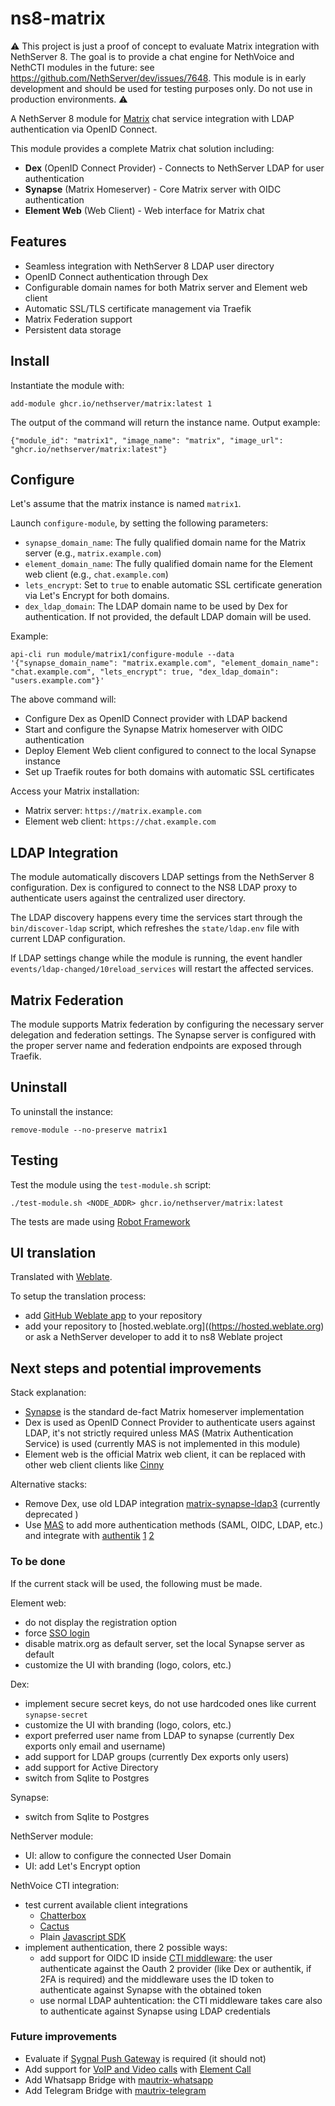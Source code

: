 # ns8-matrix

:warning: This project is just a proof of concept to evaluate Matrix integration with NethServer 8.
The goal is to provide a chat engine for NethVoice and NethCTI modules in the future: see https://github.com/NethServer/dev/issues/7648.
This module is in early development and should be used for testing purposes only. Do not use in production environments. :warning:

A NethServer 8 module for [Matrix](https://matrix.org/) chat service integration with LDAP authentication via OpenID Connect.

This module provides a complete Matrix chat solution including:
- **Dex** (OpenID Connect Provider) - Connects to NethServer LDAP for user authentication
- **Synapse** (Matrix Homeserver) - Core Matrix server with OIDC authentication
- **Element Web** (Web Client) - Web interface for Matrix chat

## Features

- Seamless integration with NethServer 8 LDAP user directory
- OpenID Connect authentication through Dex
- Configurable domain names for both Matrix server and Element web client
- Automatic SSL/TLS certificate management via Traefik
- Matrix Federation support
- Persistent data storage

## Install

Instantiate the module with:

    add-module ghcr.io/nethserver/matrix:latest 1

The output of the command will return the instance name.
Output example:

    {"module_id": "matrix1", "image_name": "matrix", "image_url": "ghcr.io/nethserver/matrix:latest"}

## Configure

Let's assume that the matrix instance is named `matrix1`.

Launch `configure-module`, by setting the following parameters:
- `synapse_domain_name`: The fully qualified domain name for the Matrix server (e.g., `matrix.example.com`)
- `element_domain_name`: The fully qualified domain name for the Element web client (e.g., `chat.example.com`)
- `lets_encrypt`: Set to `true` to enable automatic SSL certificate generation via Let's Encrypt for both domains.
- `dex_ldap_domain`: The LDAP domain name to be used by Dex for authentication. If not provided, the default LDAP domain will be used.

Example:

    api-cli run module/matrix1/configure-module --data '{"synapse_domain_name": "matrix.example.com", "element_domain_name": "chat.example.com", "lets_encrypt": true, "dex_ldap_domain": "users.example.com"}'

The above command will:
- Configure Dex as OpenID Connect provider with LDAP backend
- Start and configure the Synapse Matrix homeserver with OIDC authentication
- Deploy Element Web client configured to connect to the local Synapse instance
- Set up Traefik routes for both domains with automatic SSL certificates

Access your Matrix installation:
- Matrix server: `https://matrix.example.com`
- Element web client: `https://chat.example.com`

## LDAP Integration

The module automatically discovers LDAP settings from the NethServer 8 configuration. 
Dex is configured to connect to the NS8 LDAP proxy to authenticate users against 
the centralized user directory.

The LDAP discovery happens every time the services start through the `bin/discover-ldap` 
script, which refreshes the `state/ldap.env` file with current LDAP configuration.

If LDAP settings change while the module is running, the event handler 
`events/ldap-changed/10reload_services` will restart the affected services.

## Matrix Federation

The module supports Matrix federation by configuring the necessary server delegation 
and federation settings. The Synapse server is configured with the proper server name
and federation endpoints are exposed through Traefik.

## Uninstall

To uninstall the instance:

    remove-module --no-preserve matrix1

## Testing

Test the module using the `test-module.sh` script:


    ./test-module.sh <NODE_ADDR> ghcr.io/nethserver/matrix:latest

The tests are made using [Robot Framework](https://robotframework.org/)

## UI translation

Translated with [Weblate](https://hosted.weblate.org/projects/ns8/).

To setup the translation process:

- add [GitHub Weblate app](https://docs.weblate.org/en/latest/admin/continuous.html#github-setup) to your repository
- add your repository to [hosted.weblate.org]((https://hosted.weblate.org) or ask a NethServer developer to add it to ns8 Weblate project

## Next steps and potential improvements

Stack explanation:
- [Synapse](https://element-hq.github.io/synapse/latest/setup/installation.html) is the standard de-fact Matrix homeserver implementation
- Dex is used as OpenID Connect Provider to authenticate users against LDAP, it's not strictly required unless MAS (Matrix Authentication Service) is used (currently MAS is not implemented in this module)
- Element web is the official Matrix web client, it can be replaced with other web client clients like [Cinny](https://cinny.in/)

Alternative stacks:
- Remove Dex, use old LDAP integration [matrix-synapse-ldap3](https://github.com/matrix-org/matrix-synapse-ldap3) (currently deprecated
)
- Use [MAS](https://element-hq.github.io/matrix-authentication-service/) to add more authentication methods (SAML, OIDC, LDAP, etc.) and integrate with [authentik](https://goauthentik.io/) [1](https://integrations.goauthentik.io/chat-communication-collaboration/matrix-synapse/) [2](https://element-hq.github.io/matrix-authentication-service/setup/sso.html#authentik)

### To be done

If the current stack will be used, the following must be made.

Element web:
- do not display the registration option
- force [SSO login](https://github.com/element-hq/element-web/blob/develop/docs/config.md#sso-setup)
- disable matrix.org as default server, set the local Synapse server as default
- customize the UI with branding (logo, colors, etc.)

Dex:
- implement secure secret keys, do not use hardcoded ones like current `synapse-secret`
- customize the UI with branding (logo, colors, etc.)
- export preferred user name from LDAP to synapse (currently Dex exports only email and username)
- add support for LDAP groups (currently Dex exports only users)
- add support for Active Directory
- switch from Sqlite to Postgres

Synapse:
- switch from Sqlite to Postgres 

NethServer module:
- UI: allow to configure the connected User Domain
- UI: add Let's Encrypt option

NethVoice CTI integration:
- test current available client integrations
  - [Chatterbox](https://github.com/element-hq/chatterbox)
  - [Cactus](https://cactus.chat/)
  - Plain [Javascript SDK](https://github.com/matrix-org/matrix-js-sdk)
- implement authentication, there 2 possible ways:
  - add support for OIDC ID inside [CTI middleware](https://github.com/nethesis/nethcti-middleware): the user authenticate against the Oauth 2 provider (like Dex or authentik, if 2FA is required) and the middleware uses the ID token to authenticate against Synapse with the obtained token
  - use normal LDAP auhtentication: the CTI middleware takes care also to authenticate against Synapse using LDAP credentials

### Future improvements

- Evaluate if [Sygnal Push Gateway](https://github.com/element-hq/sygnal) is required (it should not)
- Add support for [VoIP and Video calls](https://element-hq.github.io/synapse/latest/usage/calls.html) with [Element Call](https://github.com/element-hq/element-call)
- Add Whatsapp Bridge with [mautrix-whatsapp](https://github.com/mautrix/whatsapp)
- Add Telegram Bridge with [mautrix-telegram](https://github.com/mautrix/telegram)
